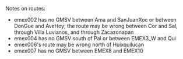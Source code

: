 Notes on routes:
* emex002 has no GMSV between Ama and SanJuanXoc or between DonGue and AveHoy; the route may be wrong between Cor and Sal, through Villa Luvianos, and through Zacazonapan
* emex004 has no GMSV south of Pal or between EMEX3_W and Qui
* emex006's route may be wrong north of Huixquilucan
* emex007 has no GMSV between EMEX8 and EMEX10

